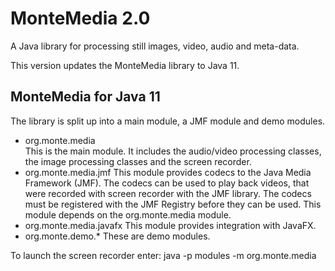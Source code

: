# MonteMedia 2.0
A Java library for processing still images, video, audio and meta-data.


This version updates the MonteMedia library to Java 11.

## MonteMedia for Java 11
The library is split up into a main module, a JMF module and demo modules.

* org.monte.media    
  This is the main module. It includes the audio/video processing classes, the image processing classes and the screen recorder.
* org.monte.media.jmf
  This module provides codecs to the Java Media Framework (JMF). The codecs can be used to play back videos, that were recorded with screen recorder with the JMF library. The codecs must be registered with the JMF Registry before they can be used. This module depends on the org.monte.media module. 
* org.monte.media.javafx
  This module provides integration with JavaFX.
* org.monte.demo.*
 These are demo modules.

To launch the screen recorder enter:
java -p modules -m org.monte.media
